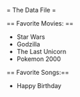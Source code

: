 = The Data File =


== Favorite Movies: ==
* Star Wars
* Godzilla
* The Last Unicorn
* Pokemon 2000



== Favorite Songs:==
* Happy Birthday
